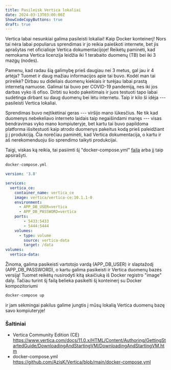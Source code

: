 ```yaml
---
title: Pasileisk Vertica lokaliai
date: 2024-03-13T03:00:00Z
ShowCodeCopyButtons: true
draft: true
---
```


Vertica labai nesunkiai galima pasileisti lokaliai! Kaip Docker konteinerį! Nors tai nėra labai populiarus sprendimas ir jo reikia paieškoti internete, bet jis aprašytas net oficialioje Vertica dokumentacijoje! Reikėtų paminėti, kad nemokama Vertica licenzija leidžia iki 1 terabaito duomenų (TB) bei iki 3 mazgų (nodes).

Pamenu, kad radau šią galimybę prieš daugiau nei 3 metus, gal jau ir 4 artėja? Tuomet ir daug mažiau informacijos apie tai buvo. Kodėl man tai prireikė? Dirbau su dideliais duomenų kiekiais ir turėjau labai prastą internetą namuose. Galimai tai buvo per COVID-19 pandemiją, nes iki jos darbas vyko iš ofiso. Dirbti su kodo pakeitimais ir juos testuoti tapo labai sudėtinga dirbant su daug duomenų bei lėtu internetu. Taip ir kilo ši idėja --- pasileisti Vertica lokaliai.

Sprendimas buvo neįtikėtinai geras --- viršijo mano lūkesčius. Ne tik kad duomenys nebekeliavo interneto laidais taip negaišindami manęs --- visas bendravimas vyko mano kompiuteryje, bet kartu tai buvo papildoma platforma išsitestuoti kaip atrodo duomenys pakeitus kodą prieš paleidžiant jį į produkciją. Čia norėčiau paminėti, kad Vertica dokumentacija, o kartu ir aš nerekomenduoju šio sprendimo taikyti produkcijai.

Taigi, viskas ką reikia, tai pasiimti šį "docker-compose.yml" [failą](https://github.com/AzisK/Vertica/blob/main/docker-compose.yml) arba jį taip apsirašyti.

```zsh
docker-compose.yml
```
```yml
version: '3.8'

services:
  vertica_ce:
    container_name: vertica_ce
    image: vertica/vertica-ce:10.1.1-0
    environment:
      - APP_DB_USER=vertica
      - APP_DB_PASSWORD=vertica
    ports:
        - 5433:5433
        - 5444:5444
    volumes:
      - type: volume
        source: vertica-data
        target: /data
volumes:
  vertica-data:
```

Žinoma, galima pasikeisti vartotojo vardą (APP_DB_USER) ir slaptažodį (APP_DB_PASSWORD), o kartu galima pasikeisti ir Vertica duomenų bazės versiją! Tuomet reikėtų nusirodyti kitą skaičiuką iš Docker registro "image" daly. Tačiau turint šį failą belieka pasikelti šį konteinerį su Docker kompozitoriumi 

```zsh
docker-compose up
```

ir jam sėkmingai pakilus galime jungtis į mūsų lokalią Vertica duomenų bazę savo kompiuteryje!


### Šaltiniai

- Vertica Community Edition (CE) https://www.vertica.com/docs/11.0.x/HTML/Content/Authoring/GettingStartedGuide/DownloadingAndStartingVM/DownloadingAndStartingVM.htm
- docker-compose.yml https://github.com/AzisK/Vertica/blob/main/docker-compose.yml
